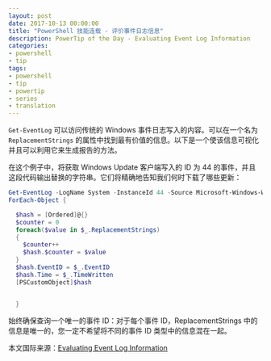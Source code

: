 ```yaml
---
layout: post
date: 2017-10-13 00:00:00
title: "PowerShell 技能连载 - 评价事件日志信息"
description: PowerTip of the Day - Evaluating Event Log Information
categories:
- powershell
- tip
tags:
- powershell
- tip
- powertip
- series
- translation
---
```

`Get-EventLog` 可以访问传统的 Windows 事件日志写入的内容。可以在一个名为 `ReplacementStrings` 的属性中找到最有价值的信息。以下是一个使该信息可视化并且可以利用它来生成报告的方法。

在这个例子中，将获取 Windows Update 客户端写入的 ID 为 44 的事件，并且这段代码输出替换的字符串。它们将精确地告知我们何时下载了哪些更新：

```powershell
Get-EventLog -LogName System -InstanceId 44 -Source Microsoft-Windows-WindowsUpdateClient |
ForEach-Object {

  $hash = [Ordered]@{}
  $counter = 0
  foreach($value in $_.ReplacementStrings)
  {
    $counter++
    $hash.$counter = $value
  }
  $hash.EventID = $_.EventID
  $hash.Time = $_.TimeWritten
  [PSCustomObject]$hash


  }
```

始终确保查询一个唯一的事件 ID：对于每个事件 ID，ReplacementStrings 中的信息是唯一的，您一定不希望将不同的事件 ID 类型中的信息混在一起。

<!--more-->
本文国际来源：[Evaluating Event Log Information](http://community.idera.com/powershell/powertips/b/tips/posts/evaluating-event-log-information)
